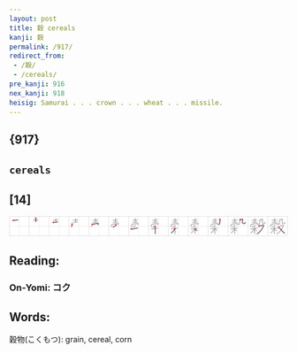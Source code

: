 ```yaml
---
layout: post
title: 穀 cereals
kanji: 穀
permalink: /917/
redirect_from:
 - /穀/
 - /cereals/
pre_kanji: 916
nex_kanji: 918
heisig: Samurai . . . crown . . . wheat . . . missile.
---
```


## {917}

## `cereals`

## [14]

<div class="stroke"><img src="../images/E7A980.png" /></div>

## Reading:

### On-Yomi: コク

## Words:

穀物(こくもつ): grain, cereal, corn
